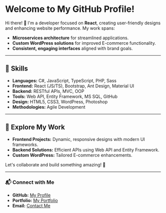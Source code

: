 # Welcome to My GitHub Profile!

Hi there! 👋 I'm a developer focused on **React**, creating user-friendly designs and enhancing website performance. My work spans:

- **Microservices architecture** for streamlined applications.
- **Custom WordPress solutions** for improved E-commerce functionality.
- **Consistent, engaging interfaces** aligned with brand goals.

---

## 🔧 Skills

- **Languages:** C#, JavaScript, TypeScript, PHP, Sass
- **Frontend:** React (JS/TS), Bootstrap, Ant Design, Material UI
- **Backend:** RESTful APIs, MVC, OOP
- **Tools:** Web API, Entity Framework, MS SQL, GitHub
- **Design:** HTML5, CSS3, WordPress, Photoshop
- **Methodologies:** Agile Development

---

## 🌟 Explore My Work
- **Frontend Projects:** Dynamic, responsive designs with modern UI frameworks.
- **Backend Solutions:** Efficient APIs using Web API and Entity Framework.
- **Custom WordPress:** Tailored E-commerce enhancements.

Let's collaborate and build something amazing! 🚀

---

### 📬 Connect with Me
- **GitHub:** [My Profile](#)  
- **Portfolio:** [My Portfolio](#)  
- **Email:** [Contact Me](mailto:haroldish.delacruz@example.com)


<!--
**harold-beep/harold-beep** is a ✨ _special_ ✨ repository because its `README.md` (this file) appears on your GitHub profile.

Here are some ideas to get you started:

- 🔭 I’m currently working on ...
- 🌱 I’m currently learning ...
- 👯 I’m looking to collaborate on ...
- 🤔 I’m looking for help with ...
- 💬 Ask me about ...
- 📫 How to reach me: ...
- 😄 Pronouns: ...
- ⚡ Fun fact: ...
-->
